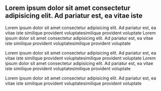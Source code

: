 ## Lorem ipsum dolor sit amet consectetur adipisicing elit. Ad pariatur est, ea vitae iste
Lorem ipsum dolor sit amet consectetur adipisicing elit. Ad pariatur est, ea vitae iste similique provident voluptatesimilique provident voluptate
Lorem ipsum dolor sit amet consectetur adipisicing elit. Ad pariatur est, ea vitae iste similique provident voluptatesimilique provident voluptate

Lorem ipsum dolor sit amet consectetur adipisicing elit. Ad pariatur est, ea vitae iste similique provident voluptatesimilique provident voluptate
Lorem ipsum dolor sit amet consectetur adipisicing elit. Ad pariatur est, ea vitae iste similique provident voluptatesimilique provident voluptate


Lorem ipsum dolor sit amet consectetur adipisicing elit. Ad pariatur est, ea vitae iste similique provident voluptatesimilique provident voluptate